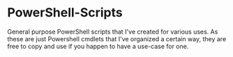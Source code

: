 # PowerShell-Scripts
General purpose PowerShell scripts that I've created for various uses.
As these are just Powershell cmdlets that I've organized a certain way, they are free to copy and use if you happen to have a use-case for one.
